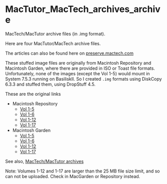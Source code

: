 # MacTutor_MacTech_archives_archive
MacTech/MacTutor archive files (in .img format).

Here are four MacTutor/MacTech archive files.

The articles can also be found here on [preserve.mactech.com](https://preserve.mactech.com/articles/index.html)

These stuffed image files are originally from Macintosh Repository and Macintosh Garden, where there are provided in ISO or Toast file formats. Unfortunately, none of the images (except the Vol 1-5) would  mount in System 7.5.3 running on BasiliskII. So I created `.img` formats using DiskCopy 6.3.3 and stuffed them, using DropStuff 4.5.

These are the original links

 - Macintosh Repository
   - [Vol 1-5](https://www.macintoshrepository.org/39186-best-of-mactutor) 
   - [Vol 1-6](https://www.macintoshrepository.org/39186-best-of-mactutor)
   - [Vol 1-12](https://www.macintoshrepository.org/24254-mactech-vol-1-12-1-17)
   - [Vol 1-17](https://www.macintoshrepository.org/24254-mactech-vol-1-12-1-17)
 - Macintosh Garden
   - [Vol 1-5](https://macintoshgarden.org/apps/best-of-mactutor)
   - [Vol 1-6](https://macintoshgarden.org/apps/best-of-mactutor)
   - [Vol 1-12](https://macintoshgarden.org/apps/mactech-vol-1-12)
   - [Vol 1-17](https://macintoshgarden.org/apps/mactech-vol-1-17)
  
See also, [MacTech/MacTutor archives](https://gr33nonline.wordpress.com/2024/08/09/mactech-mactutor-archives/)

Note: Volumes 1-12 and 1-17 are larger than the 25 MB file size limit, and so can not be uploaded. Check in MacGarden or Repository instead.
